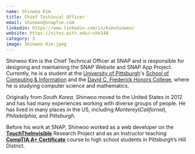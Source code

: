 ```yaml
---
name: Shinwoo Kim
title: Chief Techincal Officer
email: shinwoo@snapfse.com
linkedin: https://www.linkedin.com/in/kimshinwoo/
website: https://sites.pitt.edu/~shk148
category: 3
image: Shinwoo Kim.jpeg
---
```

Shinwoo Kim is the Chief Technical Officer at SNAP and is responsible for designing and maintaining the SNAP Website and SNAP App Project. Currently, he is a student at the [University of Pittsburgh](https://pitt.edu)'s [School of Computing & Information](https://sci.pitt.edu) and the [David C. Frederick Honors College](https://www.frederickhonors.pitt.edu/), where he is studying computer science and mathematics.

Originally from *South Korea*, Shinwoo moved to the United States in 2012 and has had many experiences working with diverse groups of people. He has lived in many places in the US, including *Monterey*(*California*), *Philadelphia*, and *Pittsburgh*.

Before his work at SNAP, Shinwoo worked as a web developer on the [**TouchTheInvisible**](https://touchtheinvisible.com/) Research Project and as an Instructor teaching [**CompTIA A+ Certificate**](https://www.comptia.org/certifications/a) course to high school students in Pittsburgh’s Hill District. 
